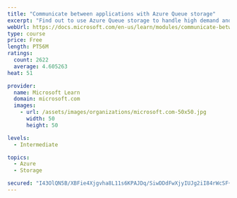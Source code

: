 ```yaml
---
title: "Communicate between applications with Azure Queue storage"
excerpt: "Find out to use Azure Queue storage to handle high demand and improve resilience in your distributed applications."
webUrl: https://docs.microsoft.com/en-us/learn/modules/communicate-between-apps-with-azure-queue-storage/
type: course
price: Free
length: PT56M
ratings:
  count: 2622
  average: 4.605263
heat: 51

provider:
  name: Microsoft Learn
  domain: microsoft.com
  images:
    - url: /assets/images/organizations/microsoft.com-50x50.jpg
      width: 50
      height: 50

levels:
  - Intermediate

topics:
  - Azure
  - Storage

secured: "I43OlQN5B/XBFie4Xjgvha8L11s6KPAJDq/SiwDDdFwXjyIUJg2iI84rWcSF+MYHqlt9Ot1fIU2wCvsKZmpUXrgfuI6C7tu/eUNK6YmdVvIDUQIE8FqZeuuSh1oTqvJtHWAh2n0V4lihxFpIe0v26jxdX/cNdPeGme4ar+CVXwr2AC17gt0bGj/23BZaUCCmRZbMi04JYHOrfWt8fnQ4S22MrASHyb5erjvM05EJKsSJNQyWmnVYUkB0SOPY53A6OL2Vfog4eEQFbGJPomjH5szRB5Cs3KidjkpMzJ2tgIdw72uhcBhHZxeY2OX0hSIc3PVHkzYK26TsHjx9ph0Vi7sZwsNirWU/WnxpaDKc4ApxMXkys4en0ISfq3+Xx9BLE3/3KQ1Uhd3wrDY4GinlyprJ/hProBUzNK5hIBsZmng=;UXrNxSRRYz2EimNd2O4Cjg=="
---
```


